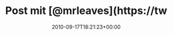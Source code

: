 ---
retweeted: false
source: <a href="http://twitter.com/download/android" rel="nofollow">Twitter for Android</a>
entities:
  hashtags: []
  symbols: []
  user_mentions:
  - name: Laurie Eaves
    screen_name: MrLEaves
    indices:
    - '9'
    - '18'
    id_str: '2194142048'
    id: '2194142048'
  urls: []
display_text_range:
- '0'
- '52'
favorite_count: '0'
id_str: '24781427285'
truncated: false
retweet_count: '0'
id: '24781427285'
created_at: Fri Sep 17 18:21:23 +0000 2010
favorited: false
full_text: Post mit [@mrleaves](https://twitter.com/mrleaves) drin!!! http://twitpic.com/2pc60e
lang: en
tags:
- pesos:twitter
date: '2010-09-17T18:21:23+00:00'
src: https://twitter.com/bascht/status/24781427285
original_url: https://twitter.com/bascht/status/24781427285
type: twitter_tweet
text: Post mit [@mrleaves](https://twitter.com/mrleaves) drin!!! http://twitpic.com/2pc60e
title: Post mit [@mrleaves](https://tw

---